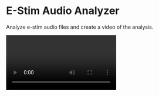 # E-Stim Audio Analyzer
Analyze e-stim audio files and create a video of the analysis.

![Example of E-Stim audio.](/media/example1.mp4)
